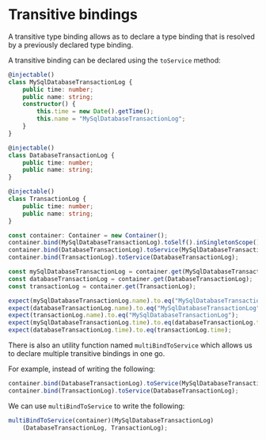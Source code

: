 # Transitive bindings

A transitive type binding allows as to declare a type binding that is resolved by a previously declared type binding.

A transitive binding can be declared using the `toService` method:

```ts
@injectable()
class MySqlDatabaseTransactionLog {
    public time: number;
    public name: string;
    constructor() {
        this.time = new Date().getTime();
        this.name = "MySqlDatabaseTransactionLog";
    }
}

@injectable()
class DatabaseTransactionLog {
    public time: number;
    public name: string;
}

@injectable()
class TransactionLog {
    public time: number;
    public name: string;
}

const container: Container = new Container();
container.bind(MySqlDatabaseTransactionLog).toSelf().inSingletonScope();
container.bind(DatabaseTransactionLog).toService(MySqlDatabaseTransactionLog);
container.bind(TransactionLog).toService(DatabaseTransactionLog);

const mySqlDatabaseTransactionLog = container.get(MySqlDatabaseTransactionLog);
const databaseTransactionLog = container.get(DatabaseTransactionLog);
const transactionLog = container.get(TransactionLog);

expect(mySqlDatabaseTransactionLog.name).to.eq("MySqlDatabaseTransactionLog");
expect(databaseTransactionLog.name).to.eq("MySqlDatabaseTransactionLog");
expect(transactionLog.name).to.eq("MySqlDatabaseTransactionLog");
expect(mySqlDatabaseTransactionLog.time).to.eq(databaseTransactionLog.time);
expect(databaseTransactionLog.time).to.eq(transactionLog.time);
```

There is also an utility function named `multiBindToService` which allows us to declare multiple transitive bindings in one go.

For example, instead of writing the following:

```ts
container.bind(DatabaseTransactionLog).toService(MySqlDatabaseTransactionLog);
container.bind(TransactionLog).toService(DatabaseTransactionLog);
```

We can use `multiBindToService` to write the following:

```ts
multiBindToService(container)(MySqlDatabaseTransactionLog)
    (DatabaseTransactionLog, TransactionLog);
```

